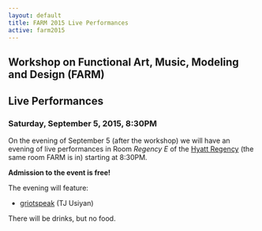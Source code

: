 ```yaml
---
layout: default
title: FARM 2015 Live Performances
active: farm2015
---
```


## Workshop on Functional Art, Music, Modeling and Design (FARM)

## Live Performances

### **Saturday, September 5, 2015, 8:30PM**

On the evening of September 5 (after the workshop) we will have an
evening of live performances in Room *Regency E* of the [Hyatt
Regency](http://vancouver.hyatt.com/en/hotel/home.html) (the same room
FARM is in) starting at 8:30PM.

**Admission to the event is free!**

The evening will feature:

* [griotspeak](http://www.mod-12.com/) (TJ Usiyan)


There will be drinks, but no food.


